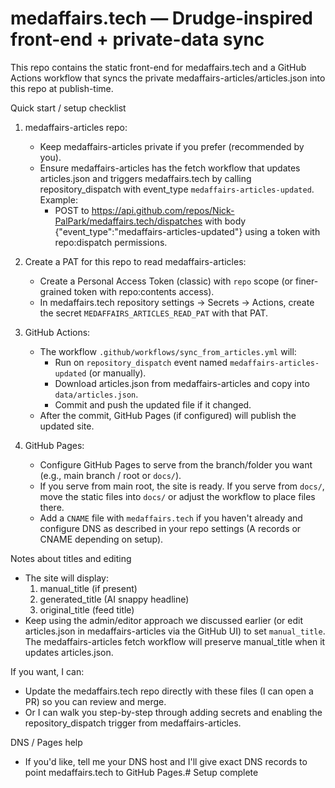 # medaffairs.tech — Drudge-inspired front-end + private-data sync

This repo contains the static front-end for medaffairs.tech and a GitHub Actions workflow that syncs the private medaffairs-articles/articles.json into this repo at publish-time.

Quick start / setup checklist
1. medaffairs-articles repo:
   - Keep medaffairs-articles private if you prefer (recommended by you).
   - Ensure medaffairs-articles has the fetch workflow that updates articles.json and triggers medaffairs.tech by calling repository_dispatch with event_type `medaffairs-articles-updated`. Example:
     - POST to https://api.github.com/repos/Nick-PalPark/medaffairs.tech/dispatches with body {"event_type":"medaffairs-articles-updated"} using a token with repo:dispatch permissions.

2. Create a PAT for this repo to read medaffairs-articles:
   - Create a Personal Access Token (classic) with `repo` scope (or finer-grained token with repo:contents access).
   - In medaffairs.tech repository settings -> Secrets -> Actions, create the secret `MEDAFFAIRS_ARTICLES_READ_PAT` with that PAT.

3. GitHub Actions:
   - The workflow `.github/workflows/sync_from_articles.yml` will:
     - Run on `repository_dispatch` event named `medaffairs-articles-updated` (or manually).
     - Download articles.json from medaffairs-articles and copy into `data/articles.json`.
     - Commit and push the updated file if it changed.
   - After the commit, GitHub Pages (if configured) will publish the updated site.

4. GitHub Pages:
   - Configure GitHub Pages to serve from the branch/folder you want (e.g., main branch / root or `docs/`).
   - If you serve from main root, the site is ready. If you serve from `docs/`, move the static files into `docs/` or adjust the workflow to place files there.
   - Add a `CNAME` file with `medaffairs.tech` if you haven't already and configure DNS as described in your repo settings (A records or CNAME depending on setup).

Notes about titles and editing
- The site will display:
  1) manual_title (if present)
  2) generated_title (AI snappy headline)
  3) original_title (feed title)
- Keep using the admin/editor approach we discussed earlier (or edit articles.json in medaffairs-articles via the GitHub UI) to set `manual_title`. The medaffairs-articles fetch workflow will preserve manual_title when it updates articles.json.

If you want, I can:
- Update the medaffairs.tech repo directly with these files (I can open a PR) so you can review and merge.
- Or I can walk you step-by-step through adding secrets and enabling the repository_dispatch trigger from medaffairs-articles.

DNS / Pages help
- If you'd like, tell me your DNS host and I'll give exact DNS records to point medaffairs.tech to GitHub Pages.# Setup complete
